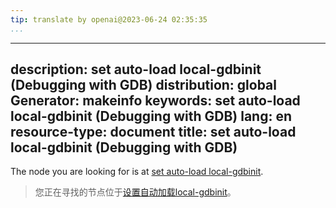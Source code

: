 ```yaml
---
tip: translate by openai@2023-06-24 02:35:35
...
```

---
description: set auto-load local-gdbinit (Debugging with GDB)
distribution: global
Generator: makeinfo
keywords: set auto-load local-gdbinit (Debugging with GDB)
lang: en
resource-type: document
title: set auto-load local-gdbinit (Debugging with GDB)
---

The node you are looking for is at [set auto-load local-gdbinit](Init-File-in-the-Current-Directory.html#set-auto_002dload-local_002dgdbinit).

> 您正在寻找的节点位于[设置自动加载local-gdbinit](Init-File-in-the-Current-Directory.html#set-auto_002dload-local_002dgdbinit)。
